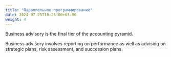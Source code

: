```yaml
---
title: "Параллельное программирование"
date: 2024-07-25T10:25:00+03:00
weight: 4
---
```


Business advisory is the final tier of the accounting pyramid.
<!--more-->

Business advisory involves reporting on performance as well as advising on strategic plans, risk assessment, and succession plans.

